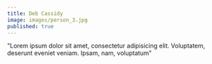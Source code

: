 ```yaml
---
title: Deb Cassidy
image: images/person_3.jpg
published: true
---
```

"Lorem ipsum dolor sit amet, consectetur adipisicing elit. Voluptatem, deserunt eveniet veniam. Ipsam, nam, voluptatum"